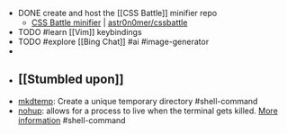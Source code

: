 - DONE create and host the [[CSS Battle]] minifier repo
	- [CSS Battle minifier](https://cssminifier.vercel.app/) | [astr0n0mer/cssbattle](https://github.com/astr0n0mer/cssbattle)
- TODO #learn [[Vim]] keybindings
- TODO #explore [[Bing Chat]] #ai #image-generator
-
- ## [[Stumbled upon]]
- [mkdtemp](https://www.commandlinux.com/man-page/man3/mkdtemp.3.html): Create a unique temporary directory #shell-command
- [nohup](https://command-not-found.com/nohup): allows for a process to live when the terminal gets killed. [More information](https://www.gnu.org/software/coreutils/manual/html_node/nohup-invocation.html#nohup-invocation) #shell-command